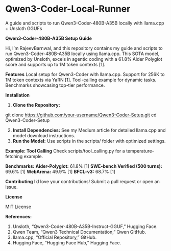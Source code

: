 # Qwen3-Coder-Local-Runner
A guide and scripts to run Qwen3-Coder-480B-A35B locally with llama.cpp + Unsloth GGUFs

**Qwen3-Coder-480B-A35B Setup Guide**

Hi, I’m RajeevBarnwal, and this repository contains my guide and scripts to run Qwen3-Coder-480B-A35B locally using llama.cpp. This SOTA model, optimized by Unsloth, excels in agentic coding with a 61.8% Aider Polyglot score and supports up to 1M token contexts [1].

**Features**
Local setup for Qwen3-Coder with llama.cpp.
Support for 256K to 1M token contexts via YaRN [1].
Tool-calling example for dynamic tasks.
Benchmarks showcasing top-tier performance.

**Installation**
1. **Clone the Repository:**

git clone https://github.com/your-username/Qwen3-Coder-Setup.git
cd Qwen3-Coder-Setup

2. **Install Dependencies:** See my Medium article for detailed llama.cpp and model download instructions.
3. **Run the Model:** Use scripts in the scripts/ folder with optimized settings.

**Example: Tool Calling**
Check scripts/tool_calling.py for a temperature-fetching example.

**Benchmarks:**
**Aider-Polyglot:** 61.8% [1]
**SWE-bench Verified (500 turns):** 69.6% [1]
**WebArena:** 49.9% [1]
**BFCL-v3:** 68.7% [1]

**Contributing**
I’d love your contributions! Submit a pull request or open an issue.

**License**

MIT License

**References:**
1. Unsloth, “Qwen3-Coder-480B-A35B-Instruct-GGUF,” Hugging Face.
2. Qwen Team, “Qwen3 Technical Documentation,” Qwen GitHub.
3. llama.cpp, “Official Repository,” GitHub.
4. Hugging Face, “Hugging Face Hub,” Hugging Face.
